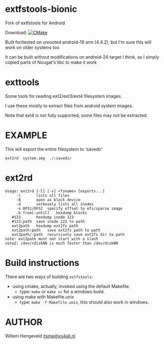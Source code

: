 extfstools-bionic
========

Fork of extfstools for Android

Download: [![CMake](https://github.com/Google61/extfstools-bionic/actions/workflows/cmake.yml/badge.svg)](https://github.com/Google61/extfstools-bionic/actions/workflows/cmake.yml)

Built for/tested on unrooted android-19 arm (4.4.2), but I'm sure this will work on older systems too

It can be built without modifications on android-24 target I think, as I simply copied parts of Nougat's libc to make it work

exttools
======

Some tools for reading ext2/ext3/ext4 filesystem images.

I use these mostly to extract files from android system images.

Note that ext4 is not fully supported, some files may not be extracted.

EXAMPLE
=======

This will export the entire filesystem to 'savedir'

    ext2rd  system.img  ./:savedir

ext2rd
======

    Usage: ext2rd [-l] [-v] <fsname> [exports...]
         -l       lists all files
         -B       open as block device
         -d       verbosely lists all inodes
         -o OFS1/OFS2  specify offset to efs/sparse image
         -b from[-until]   hexdump blocks
       #123       hexdump inode 123
       #123:path  save inode 123 to path
       ext2path   hexdump ext2fs path
       ext2path:path   save ext2fs path to path
       ext2path/:path  recursively save ext2fs dir to path
    note: ext2path must not start with a slash
    note2: /dev/rdiskNN is much faster than /dev/diskNN


Build instructions
==================

There are two ways of building `extfstools`:
 * using cmake, actually, invoked using the default Makefile.
   * type: `make`  or `make vc` for a windows build.
 * using make with Makefile.unix
   * type: `make -f Makefile.unix`, this should also work in windows.


AUTHOR
======

Willem Hengeveld <itsme@xs4all.nl>

